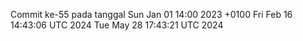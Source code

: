 Commit ke-55 pada tanggal Sun Jan 01 14:00 2023 +0100
Fri Feb 16 14:43:06 UTC 2024
Tue May 28 17:43:21 UTC 2024
